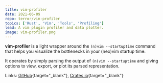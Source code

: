 ```yaml
---
title: vim-profiler
date: 2021-06-09
repo: terror/vim-profiler
topics: ['Rust', 'Vim', 'Tools', 'Profiling']
lead: A vim plugin profiler and data plotter.
image: vim-profiler.png
---
```


**vim-profiler** is a light wrapper around the `(n)vim --startuptime` command
that helps you visualize the bottlenecks in your (neo)vim startup time.

It operates by simply parsing the output of `(n)vim --startuptime` and giving
options to view, export, or plot its parsed representation.

Links: [GitHub](https://github.com/terror/vim-profiler){target="\_blank"},
[Crates.io](https://crates.io/crates/vim-profiler){target="\_blank"}
